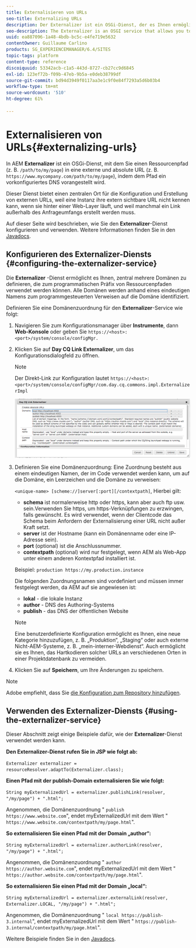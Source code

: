 ```yaml
---
title: Externalisieren von URLs
seo-title: Externalizing URLs
description: Der Externalizer ist ein OSGi-Dienst, der es Ihnen ermöglicht, Ressourcenpfade programmgesteuert in externe, absolute URLs umzuwandeln.
seo-description: The Externalizer is an OSGI service that allows you to programmatically transform a resource path into an external and absolute URL
uuid: ea887096-1a48-4bdb-bc5c-e4fe719e5632
contentOwner: Guillaume Carlino
products: SG_EXPERIENCEMANAGER/6.4/SITES
topic-tags: platform
content-type: reference
discoiquuid: 53342acb-c1a5-443d-8727-cb27cc9d6845
exl-id: 123ef72b-f09b-47eb-9b5a-e0deb38799df
source-git-commit: bd94d3949f0117aa3e1c9f0e84f7293a5d6b03b4
workflow-type: tm+mt
source-wordcount: '510'
ht-degree: 61%

---
```


# Externalisieren von URLs{#externalizing-urls}

In AEM **Externalizer** ist ein OSGi-Dienst, mit dem Sie einen Ressourcenpfad (z. B. `/path/to/my/page`) in eine externe und absolute URL (z. B. `https://www.mycompany.com/path/to/my/page`), indem dem Pfad ein vorkonfiguriertes DNS vorangestellt wird.

Dieser Dienst bietet einen zentralen Ort für die Konfiguration und Erstellung von externen URLs, weil eine Instanz ihre extern sichtbare URL nicht kennen kann, wenn sie hinter einer Web-Layer läuft, und weil manchmal ein Link außerhalb des Anfrageumfangs erstellt werden muss.

Auf dieser Seite wird beschrieben, wie Sie den **Externalizer**-Dienst konfigurieren und verwenden. Weitere Informationen finden Sie in den [Javadocs](https://helpx.adobe.com/experience-manager/6-4/sites/developing/using/reference-materials/javadoc/com/day/cq/commons/Externalizer.html).

## Konfigurieren des Externalizer-Diensts {#configuring-the-externalizer-service}

Die **Externalizer** -Dienst ermöglicht es Ihnen, zentral mehrere Domänen zu definieren, die zum programmatischen Präfix von Ressourcenpfaden verwendet werden können. Alle Domänen werden anhand eines eindeutigen Namens zum programmgesteuerten Verweisen auf die Domäne identifiziert.

Definieren Sie eine Domänenzuordnung für den **Externalizer**-Service wie folgt:

1. Navigieren Sie zum Konfigurationsmanager über **Instrumente**, dann **Web-Konsole** oder geben Sie `https://<host>:<port>/system/console/configMgr.`
1. Klicken Sie auf **Day CQ Link Externalizer**, um das Konfigurationsdialogfeld zu öffnen.

   >[!NOTE]
   >
   >Der Direkt-Link zur Konfiguration lautet `https://<host>:<port>/system/console/configMgr/com.day.cq.commons.impl.ExternalizerImpl`

   ![chlimage_1-44](assets/chlimage_1-44.png)

1. Definieren Sie eine Domänenzuordnung: Eine Zuordnung besteht aus einem eindeutigen Namen, der im Code verwendet werden kann, um auf die Domäne, ein Leerzeichen und die Domäne zu verweisen:

   `<unique-name> [scheme://]server[:port][/contextpath]`, Hierbei gilt:

   * **schema** ist normalerweise http oder https, kann aber auch ftp usw. sein.Verwenden Sie https, um https-Verknüpfungen zu erzwingen, falls gewünscht. Es wird verwendet, wenn der Clientcode das Schema beim Anfordern der Externalisierung einer URL nicht außer Kraft setzt.
   * **server** ist der Hostname (kann ein Domänenname oder eine IP-Adresse sein).
   * **port** (optional) ist die Anschlussnummer.
   * **contextpath** (optional) wird nur festgelegt, wenn AEM als Web-App unter einem anderen Kontextpfad installiert ist.

   Beispiel: `production https://my.production.instance`

   Die folgenden Zuordnungsnamen sind vordefiniert und müssen immer festgelegt werden, da AEM auf sie angewiesen ist:

   * **lokal** - die lokale Instanz
   * **author** - DNS des Authoring-Systems
   * **publish** - das DNS der öffentlichen Website

   >[!NOTE]
   >
   >Eine benutzerdefinierte Konfiguration ermöglicht es Ihnen, eine neue Kategorie hinzuzufügen, z. B. „Produktion“, „Staging“ oder auch externe Nicht-AEM-Systeme, z. B. „mein-interner-Webdienst“. Auch ermöglicht sie es Ihnen, das Hartkodieren solcher URLs an verschiedenen Orten in einer Projektdatenbank zu vermeiden.

1. Klicken Sie auf **Speichern**, um Ihre Änderungen zu speichern.

>[!NOTE]
>
>Adobe empfiehlt, dass Sie [die Konfiguration zum Repository hinzufügen](/help/sites-deploying/configuring-osgi.md#adding-a-new-configuration-to-the-repository).

## Verwenden des Externalizer-Diensts {#using-the-externalizer-service}

Dieser Abschnitt zeigt einige Beispiele dafür, wie der **Externalizer**-Dienst verwendet werden kann.

**Den Externalizer-Dienst rufen Sie in JSP wie folgt ab:**

`Externalizer externalizer = resourceResolver.adaptTo(Externalizer.class);`

**Einen Pfad mit der publish-Domain externalisieren Sie wie folgt:**

`String myExternalizedUrl = externalizer.publishLink(resolver, "/my/page") + ".html";`

Angenommen, die Domänenzuordnung &quot; `publish https://www.website.com`&quot;, endet myExternalizedUrl mit dem Wert &quot; `https://www.website.com/contextpath/my/page.html`&quot;.

**So externalisieren Sie einen Pfad mit der Domain „author“:**

`String myExternalizedUrl = externalizer.authorLink(resolver, "/my/page") + ".html";`

Angenommen, die Domänenzuordnung &quot; `author https://author.website.com`&quot;, endet myExternalizedUrl mit dem Wert &quot; `https://author.website.com/contextpath/my/page.html`&quot;.

**So externalisieren Sie einen Pfad mit der Domain „local“:**

`String myExternalizedUrl = externalizer.externalLink(resolver, Externalizer.LOCAL, "/my/page") + ".html";`

Angenommen, die Domänenzuordnung &quot; `local https://publish-3.internal`&quot;, endet myExternalizedUrl mit dem Wert &quot; `https://publish-3.internal/contextpath/my/page.html`&quot;.

Weitere Beispiele finden Sie in den [Javadocs](https://helpx.adobe.com/experience-manager/6-4/sites/developing/using/reference-materials/javadoc/com/day/cq/commons/Externalizer.html).
